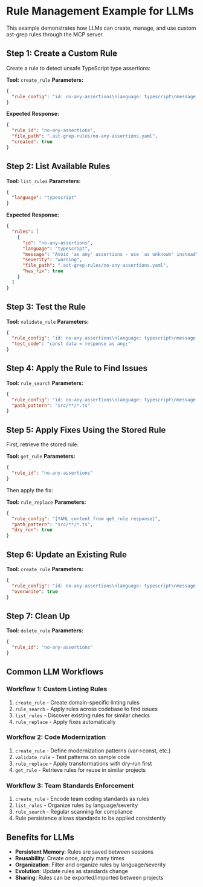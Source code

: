 # Rule Management Example for LLMs

This example demonstrates how LLMs can create, manage, and use custom ast-grep rules through the MCP server.

## Step 1: Create a Custom Rule

Create a rule to detect unsafe TypeScript type assertions:

**Tool:** `create_rule`
**Parameters:**
```json
{
  "rule_config": "id: no-any-assertions\nlanguage: typescript\nmessage: \"Avoid 'as any' assertions - use 'as unknown' instead\"\nseverity: warning\nrule:\n  pattern: \"$EXPR as any\"\nfix: \"$EXPR as unknown\""
}
```

**Expected Response:**
```json
{
  "rule_id": "no-any-assertions",
  "file_path": ".ast-grep-rules/no-any-assertions.yaml",
  "created": true
}
```

## Step 2: List Available Rules

**Tool:** `list_rules`
**Parameters:**
```json
{
  "language": "typescript"
}
```

**Expected Response:**
```json
{
  "rules": [
    {
      "id": "no-any-assertions",
      "language": "typescript",
      "message": "Avoid 'as any' assertions - use 'as unknown' instead",
      "severity": "warning",
      "file_path": ".ast-grep-rules/no-any-assertions.yaml",
      "has_fix": true
    }
  ]
}
```

## Step 3: Test the Rule

**Tool:** `validate_rule`
**Parameters:**
```json
{
  "rule_config": "id: no-any-assertions\nlanguage: typescript\nmessage: \"Test\"\nrule:\n  pattern: \"$EXPR as any\"",
  "test_code": "const data = response as any;"
}
```

## Step 4: Apply the Rule to Find Issues

**Tool:** `rule_search`
**Parameters:**
```json
{
  "rule_config": "id: no-any-assertions\nlanguage: typescript\nmessage: \"Avoid 'as any' assertions\"\nrule:\n  pattern: \"$EXPR as any\"",
  "path_pattern": "src/**/*.ts"
}
```

## Step 5: Apply Fixes Using the Stored Rule

First, retrieve the stored rule:

**Tool:** `get_rule`
**Parameters:**
```json
{
  "rule_id": "no-any-assertions"
}
```

Then apply the fix:

**Tool:** `rule_replace`
**Parameters:**
```json
{
  "rule_config": "[YAML content from get_rule response]",
  "path_pattern": "src/**/*.ts",
  "dry_run": true
}
```

## Step 6: Update an Existing Rule

**Tool:** `create_rule`
**Parameters:**
```json
{
  "rule_config": "id: no-any-assertions\nlanguage: typescript\nmessage: \"Updated: Avoid 'as any' assertions - use 'as unknown' instead for type safety\"\nseverity: error\nrule:\n  pattern: \"$EXPR as any\"\nfix: \"$EXPR as unknown\"",
  "overwrite": true
}
```

## Step 7: Clean Up

**Tool:** `delete_rule`
**Parameters:**
```json
{
  "rule_id": "no-any-assertions"
}
```

## Common LLM Workflows

### Workflow 1: Custom Linting Rules
1. `create_rule` - Create domain-specific linting rules
2. `rule_search` - Apply rules across codebase to find issues
3. `list_rules` - Discover existing rules for similar checks
4. `rule_replace` - Apply fixes automatically

### Workflow 2: Code Modernization
1. `create_rule` - Define modernization patterns (var→const, etc.)
2. `validate_rule` - Test patterns on sample code
3. `rule_replace` - Apply transformations with dry-run first
4. `get_rule` - Retrieve rules for reuse in similar projects

### Workflow 3: Team Standards Enforcement
1. `create_rule` - Encode team coding standards as rules
2. `list_rules` - Organize rules by language/severity
3. `rule_search` - Regular scanning for compliance
4. Rule persistence allows standards to be applied consistently

## Benefits for LLMs

- **Persistent Memory**: Rules are saved between sessions
- **Reusability**: Create once, apply many times
- **Organization**: Filter and organize rules by language/severity
- **Evolution**: Update rules as standards change
- **Sharing**: Rules can be exported/imported between projects

